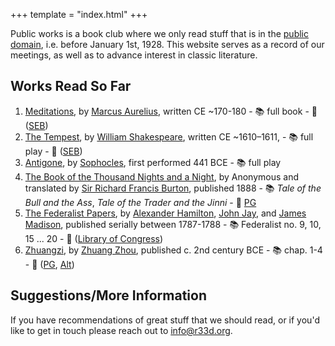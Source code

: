 +++
template = "index.html"
+++

<!-- Note no '#' level title, because that title is style independently -->

Public works is a book club where we only read stuff that is in the [public domain](https://en.wikipedia.org/wiki/Public_domain_in_the_United_States), i.e. before January 1st, 1928. This website serves as a record of our meetings, as well as to advance interest in classic literature.

## Works Read So Far

1. [Meditations](https://en.wikipedia.org/wiki/Meditations), by [Marcus Aurelius](https://en.wikipedia.org/wiki/Marcus_Aurelius), written CE ~170-180 - 📚 full book - 🔗 ([SEB](https://standardebooks.org/ebooks/marcus-aurelius/meditations/george-long))
2. [The Tempest](https://en.wikipedia.org/wiki/The_Tempest), by [William Shakespeare](https://en.wikipedia.org/wiki/William_Shakespeare), written CE ~1610–1611, - 📚 full play - 🔗 ([SEB](https://standardebooks.org/ebooks/william-shakespeare/the-tempest))
3. [Antigone](https://en.wikipedia.org/wiki/Antigone_(Sophocles_play)), by [Sophocles](https://en.wikipedia.org/wiki/Sophocles), first performed 441 BCE - 📚 full play
4. [The Book of the Thousand Nights and a Night](https://en.wikipedia.org/wiki/The_Book_of_the_Thousand_Nights_and_a_Night), by Anonymous and translated by [Sir Richard Francis Burton](https://en.wikipedia.org/wiki/Richard_Francis_Burton), published 1888 -  📚 *Tale of the Bull and the Ass*, *Tale of the Trader and the Jinni* - 🔗 [PG](https://www.gutenberg.org/ebooks/51252)
5. [The Federalist Papers](https://en.wikipedia.org/wiki/The_Federalist_Papers), by [Alexander Hamilton](https://en.wikipedia.org/wiki/Alexander_Hamilton), [John Jay](https://en.wikipedia.org/wiki/John_Jay), and [James Madison](https://en.wikipedia.org/wiki/James_Madison), published serially between 1787-1788 - 📚 Federalist no. 9, 10, 15 ... 20 - 🔗 ([Library of Congress](https://guides.loc.gov/federalist-papers/full-text))
6. [Zhuangzi](https://en.wikipedia.org/wiki/Zhuangzi_(book)), by [Zhuang Zhou](https://en.wikipedia.org/wiki/Zhuang_Zhou), published c. 2nd century BCE - 📚 chap. 1-4 - 🔗 ([PG](https://www.gutenberg.org/ebooks/59709), [Alt](https://terebess.hu/english/chuangtzu.html))

## Suggestions/More Information

If you have recommendations of great stuff that we should read, or if you'd like to get in touch please reach out to [info@r33d.org](mailto:info@r33d.org).